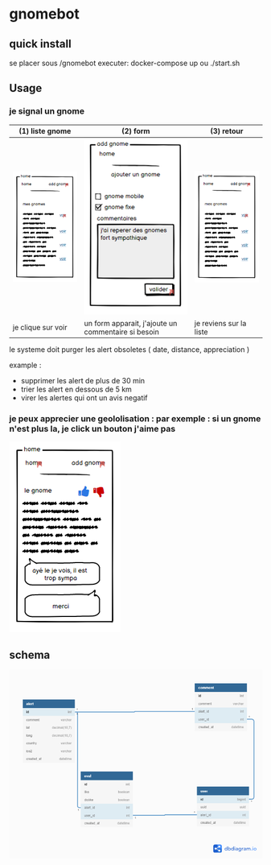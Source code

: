 # gnomebot

## quick install

se placer sous /gnomebot
executer: 
    docker-compose up
    ou
    ./start.sh

## Usage

###  je signal un gnome

(1) liste gnome | (2) form | (3) retour 
--| -- | --
![](./docs/100.PNG) | ![](./docs/110.PNG) | ![](./docs/100.PNG)
je clique sur voir | un form apparait, j'ajoute un commentaire si besoin | je reviens sur la liste


le systeme doit purger les alert obsoletes ( date, distance, appreciation )

example : 

- supprimer les alert de plus de 30 min
- trier les alert en dessous de 5 km
- virer les alertes qui ont un avis negatif 

###  je peux apprecier une geololisation : par exemple : si un gnome n'est plus la, je click un bouton j'aime pas

![](./docs/120.PNG)

## schema

![sql](./docs/gnomebot.png)